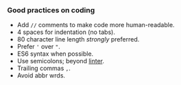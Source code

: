 ### Good practices on coding
* Add `//` comments to make code more human-readable.
* 4 spaces for indentation (no tabs).
* 80 character line length *strongly* preferred.
* Prefer `'` over `"`.
* ES6 syntax when possible.
* Use semicolons; beyond [linter](https://en.wikipedia.org/wiki/Lint_(software)).
* Trailing commas `,`.
* Avoid abbr wrds.
